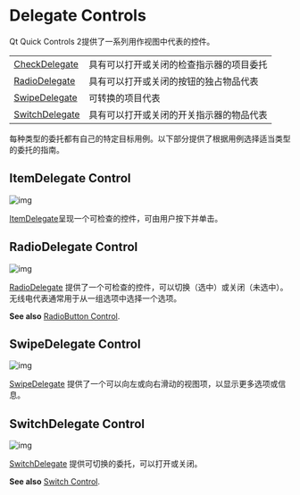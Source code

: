 # Delegate Controls



Qt Quick Controls 2提供了一系列用作视图中代表的控件。

|                                                              |                                          |
| ------------------------------------------------------------ | ---------------------------------------- |
| [CheckDelegate](https://doc.qt.io/qt-5/qml-qtquick-controls2-checkdelegate.html) | 具有可以打开或关闭的检查指示器的项目委托 |
| [RadioDelegate](https://doc.qt.io/qt-5/qml-qtquick-controls2-radiodelegate.html) | 具有可以打开或关闭的按钮的独占物品代表   |
| [SwipeDelegate](https://doc.qt.io/qt-5/qml-qtquick-controls2-swipedelegate.html) | 可转换的项目代表                         |
| [SwitchDelegate](https://doc.qt.io/qt-5/qml-qtquick-controls2-switchdelegate.html) | 具有可以打开或关闭的开关指示器的物品代表 |

每种类型的委托都有自己的特定目标用例。以下部分提供了根据用例选择适当类型的委托的指南。



## ItemDelegate Control

![img](QtQuick委托控件.assets/qtquickcontrols2-itemdelegate.gif)

[ItemDelegate](https://doc.qt.io/qt-5/qml-qtquick-controls2-itemdelegate.html)呈现一个可检查的控件，可由用户按下并单击。



## RadioDelegate Control

![img](QtQuick委托控件.assets/qtquickcontrols2-radiodelegate.gif)

[RadioDelegate](https://doc.qt.io/qt-5/qml-qtquick-controls2-radiodelegate.html) 提供了一个可检查的控件，可以切换（选中）或关闭（未选中）。无线电代表通常用于从一组选项中选择一个选项。

**See also** [RadioButton Control](https://doc.qt.io/qt-5/qtquickcontrols2-buttons.html#radiobutton-control).



## SwipeDelegate Control

![img](QtQuick委托控件.assets/qtquickcontrols2-swipedelegate.gif)

[SwipeDelegate](https://doc.qt.io/qt-5/qml-qtquick-controls2-swipedelegate.html) 提供了一个可以向左或向右滑动的视图项，以显示更多选项或信息。



## SwitchDelegate Control

![img](QtQuick委托控件.assets/qtquickcontrols2-switchdelegate.gif)



[SwitchDelegate](https://doc.qt.io/qt-5/qml-qtquick-controls2-switchdelegate.html) 提供可切换的委托，可以打开或关闭。

**See also** [Switch Control](https://doc.qt.io/qt-5/qtquickcontrols2-buttons.html#switch-control).